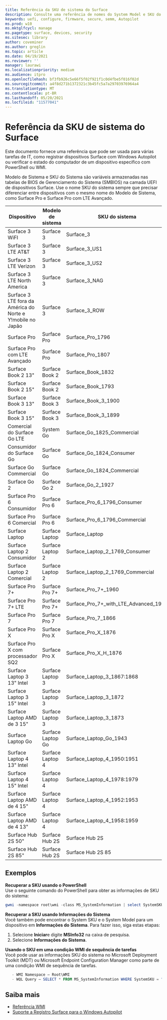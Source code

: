 ```yaml
---
title: Referência da SKU de sistema do Surface
description: Consulte uma referência de nomes do System Model e SKU do sistema para todos os dispositivos Surface.
keywords: uefi, configure, firmware, secure, semm, Autopilot
ms.prod: w10
ms.mktglfcycl: manage
ms.pagetype: surface, devices, security
ms.sitesec: library
author: coveminer
ms.author: greglin
ms.topic: article
ms.date: 04/19/2021
ms.reviewer: ''
manager: laurawi
ms.localizationpriority: medium
ms.audience: itpro
ms.openlocfilehash: bf3fb926c5e66f5f02f921f1c0d4fbe5f016f02d
ms.sourcegitcommit: a4f8d271b1372321c3b45fc5a7a29703976964a4
ms.translationtype: MT
ms.contentlocale: pt-BR
ms.lasthandoff: 05/20/2021
ms.locfileid: "11577041"
---
```

# <a name="surface-system-sku-reference"></a>Referência da SKU de sistema do Surface

Este documento fornece uma referência que pode ser usada para várias tarefas de IT, como registrar dispositivos Surface com Windows Autopilot ou verificar o estado do computador de um dispositivo específico com PowerShell ou WMI.

Modelo de Sistema e SKU do Sistema são variáveis armazenadas nas tabelas de BIOS de Gerenciamento do Sistema (SMBIOS) na camada UEFI de dispositivos Surface. Use o nome SKU do sistema sempre que precisar diferenciar entre dispositivos com o mesmo nome do Modelo de Sistema, como Surface Pro e Surface Pro com LTE Avançado.

| Dispositivo   | Modelo de sistema | SKU do sistema       |
| ---------- | ----------- | -------------- |
| Surface 3 WiFI                                               | Surface 3        | Surface_3                        |
| Surface 3 LTE AT&T                                           | Surface 3        | Surface_3_US1                    |
| Surface 3 LTE Verizon                                        | Surface 3        | Surface_3_US2                    |
| Surface 3 LTE North America                                  | Surface 3        | Surface_3_NAG                    |
| Surface 3 LTE fora da América do Norte e Y!mobile no Japão | Surface 3        | Surface_3_ROW                    |
| Surface Pro                                                  | Surface Pro      | Surface_Pro_1796                 |
| Surface Pro com LTE Avançado                                | Surface Pro      | Surface_Pro_1807                 |
| Surface Book 2 13"                                        | Surface Book 2   | Surface_Book_1832                |
| Surface Book 2 15"                                        | Surface Book 2   | Surface_Book_1793                |
| Surface Book 3 13"                                        | Surface Book 3   | Surface_Book_3_1900                |
| Surface Book 3 15"                                        | Surface Book 3   | Surface_Book_3_1899
| Comercial do Surface Go LTE | System Go | Surface_Go_1825_Commercial |
| Consumidor do Surface Go                                          | Surface Go       | Surface_Go_1824_Consumer         |
| Surface Go Commercial                                        | Surface Go       | Surface_Go_1824_Commercial       |
| Surface Go 2                                                 | Surface Go 2     | Surface_Go_2_1927                |
| Surface Pro 6 Consumidor                                       | Surface Pro 6    | Surface_Pro_6_1796_Consumer      |
| Surface Pro 6 Comercial                                     | Surface Pro 6    | Surface_Pro_6_1796_Commercial    |
| Surface Laptop                                               | Surface Laptop   | Surface_Laptop                   |
| Surface Laptop 2 Consumidor                                    | Surface Laptop 2 | Surface_Laptop_2_1769_Consumer   |
| Surface Laptop 2 Comercial                                  | Surface Laptop 2 | Surface_Laptop_2_1769_Commercial |
| Surface Pro 7+                                               | Surface Pro 7+ | Surface_Pro_7+_1960|
| Surface Pro 7+ LTE                                           | Surface Pro 7+ | Surface_Pro_7+_with_LTE_Advanced_1961|
| Surface Pro 7                 | Surface Pro 7    | Surface_Pro_7_1866         |
| Surface Pro X                 | Surface Pro X    | Surface_Pro_X_1876         |
| Surface Pro X com processador SQ2                | Surface Pro X    | Surface_Pro_X_H_1876        |
| Surface Laptop 3 13" Intel | Surface Laptop 3 | Surface_Laptop_3_1867:1868 |
| Surface Laptop 3 15" Intel | Surface Laptop 3 | Surface_Laptop_3_1872      |
| Surface Laptop AMD de 3 15"   | Surface Laptop 3 | Surface_Laptop_3_1873      | 
| Surface Laptop Go  | Surface Laptop Go | Surface_Laptop_Go_1943      | 
| Surface Laptop 4 13" Intel | Surface Laptop 4 | Surface_Laptop_4_1950:1951 |
| Surface Laptop 4 15" Intel | Surface Laptop 4 | Surface_Laptop_4_1978:1979     |
| Surface Laptop AMD de 4 15"   | Surface Laptop 4 | Surface_Laptop_4_1952:1953     | 
| Surface Laptop AMD de 4 13"   | Surface Laptop 4 | Surface_Laptop_4_1958:1959    | 
| Surface Hub 2S 50"  | Surface Hub 2S | Surface Hub 2S   | 
| Surface Hub 2S 85"  | Surface Hub 2S | Surface Hub 2S 85   | 

## <a name="examples"></a>Exemplos 

**Recuperar a SKU usando o PowerShell**  
Use o seguinte comando do PowerShell para obter as informações de SKU do sistema:

 ``` powershell  
gwmi -namespace root\wmi -class MS_SystemInformation | select SystemSKU 
```

**Recuperar a SKU usando Informações do Sistema**  
Você também pode encontrar o System SKU e o System Model para um dispositivo em **Informações do Sistema**. Para fazer isso, siga estas etapas:

1. Selecione **Iniciar**e digite **MSInfo32** na caixa de pesquisa.  
1. Selecione **Informações do Sistema**.

**Usando o SKU em uma condição WMI de sequência de tarefas**  
Você pode usar as informações SKU do sistema no Microsoft Deployment Toolkit (MDT) ou Microsoft Endpoint Configuration Manager como parte de uma condição WMI de sequência de tarefas.

 ``` powershell  
    - WMI Namespace – Root\WMI
    - WQL Query – SELECT * FROM MS_SystemInformation WHERE SystemSKU = "Surface_Pro_1796"
 ``` 

## <a name="learn-more"></a>Saiba mais

- [Referência WMI](https://docs.microsoft.com/windows/win32/wmisdk/wmi-reference)
- [Suporte a Registro Surface para o Windows Autopilot](surface-autopilot-registration-support.md)
